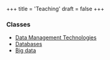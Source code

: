 +++
title = 'Teaching'
draft = false
+++

### Classes

*   [Data Management Technologies](https://www.fri.uni-lj.si/en/course/63226)
*   [Databases](https://www.fri.uni-lj.si/en/course/63707)
*   [Big data](https://www.fri.uni-lj.si/en/course/63560)

